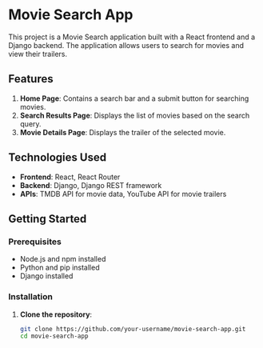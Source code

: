 # Movie Search App

This project is a Movie Search application built with a React frontend and a Django backend. The application allows users to search for movies and view their trailers.

## Features

1. **Home Page**: Contains a search bar and a submit button for searching movies.
2. **Search Results Page**: Displays the list of movies based on the search query.
3. **Movie Details Page**: Displays the trailer of the selected movie.

## Technologies Used

- **Frontend**: React, React Router
- **Backend**: Django, Django REST framework
- **APIs**: TMDB API for movie data, YouTube API for movie trailers

## Getting Started

### Prerequisites

- Node.js and npm installed
- Python and pip installed
- Django installed

### Installation

1. **Clone the repository**:

   ```bash
   git clone https://github.com/your-username/movie-search-app.git
   cd movie-search-app
